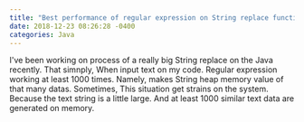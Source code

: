```yaml
---
title: "Best performance of regular expression on String replace function."
date: 2018-12-23 08:26:28 -0400
categories: Java
---
```


I've been working on process of a really big String replace on the Java recently.
That simnply, When input text on my code. Regular expression working at least 1000 times.
Namely, makes String heap memory value of that many datas.
Sometimes, This situation get strains on the system. Because the text string is a little large.
And at least 1000 similar text data are generated on memory.
